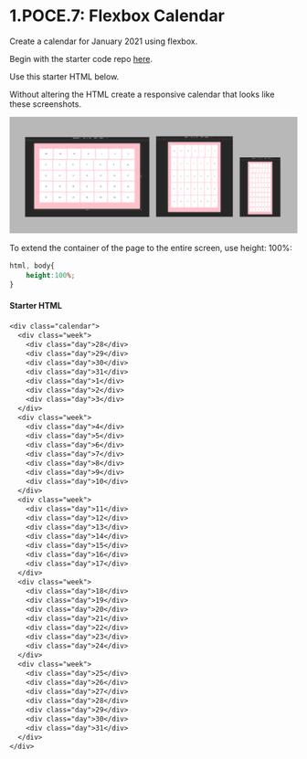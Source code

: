 # 1.POCE.7: Flexbox Calendar

Create a calendar for January 2021 using flexbox.

Begin with the starter code repo [here](https://github.com/rocketacademy/base-css-swe1).

Use this starter HTML below.

Without altering the HTML create a responsive calendar that looks like these screenshots.

![](../../.gitbook/assets/flexbox-calendar.jpg)

To extend the container of the page to the entire screen, use height: 100%:

```css
html, body{
    height:100%;
}
```

#### Starter HTML

```markup
<div class="calendar">
  <div class="week">
    <div class="day">28</div>
    <div class="day">29</div>
    <div class="day">30</div>
    <div class="day">31</div>
    <div class="day">1</div>
    <div class="day">2</div>
    <div class="day">3</div>
  </div>
  <div class="week">
    <div class="day">4</div>
    <div class="day">5</div>
    <div class="day">6</div>
    <div class="day">7</div>
    <div class="day">8</div>
    <div class="day">9</div>
    <div class="day">10</div>
  </div>
  <div class="week">
    <div class="day">11</div>
    <div class="day">12</div>
    <div class="day">13</div>
    <div class="day">14</div>
    <div class="day">15</div>
    <div class="day">16</div>
    <div class="day">17</div>
  </div>
  <div class="week">
    <div class="day">18</div>
    <div class="day">19</div>
    <div class="day">20</div>
    <div class="day">21</div>
    <div class="day">22</div>
    <div class="day">23</div>
    <div class="day">24</div>
  </div>
  <div class="week">
    <div class="day">25</div>
    <div class="day">26</div>
    <div class="day">27</div>
    <div class="day">28</div>
    <div class="day">29</div>
    <div class="day">30</div>
    <div class="day">31</div>
  </div>
</div>
```



